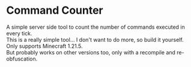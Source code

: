 # Command Counter

A simple server side tool to count the number of commands executed in every tick.  
This is a really simple tool... I don't want to do more, so build it yourself.  
Only supports Minecraft 1.21.5.  
But probably works on other versions too, only with a recompile and re-obfuscation.